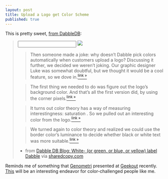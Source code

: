 ```yaml
---
layout: post
title: Upload a Logo get Color Scheme
published: true
---
```

This is pretty sweet, [from DabbleDB](http://dabbledb.com/blog/?p=87):

> <input> ![](http://dabbledb.com/images/logo_small2.gif)
>  
> 
> > Then someone made a joke: why doesn’t Dabble pick colors automatically when customers upload a logo? Discussing it further, we decided we weren’t joking. Our graphic designer Luke was somewhat doubtful, but we thought it would be a cool feature, so we dove in.[<sup>link »</sup>](http://r7.sharedcopy.com/5d22ufcr#shcp1)
> 
>  
> 
> > The first thing we needed to do was figure out the logo’s background color. And that’s all the first version did, by using the corner pixels.[<sup>link »</sup>](http://r7.sharedcopy.com/5d22ufcr#shcp2)
> 
>  
> 
> > It turns out color theory has a way of measuring interestingness: saturation . So we pulled out an interesting color from the logo.[<sup>link »</sup>](http://r7.sharedcopy.com/5d22ufcr#shcp3)
> 
>  
> 
> > We turned again to color theory and realized we could use the border color’s luminance to decide whether black or white text was more suitable.[<sup>link »</sup>](http://r7.sharedcopy.com/5d22ufcr#shcp4)
> 
> - from [Dabble DB Blog: White- (or green, or blue, or yellow) label Dabble](http://r7.sharedcopy.com/5d22ufcr) via [sharedcopy.com](http://sharedcopy.com)

<style>#shcp_ad10bcf66d8dd9c3b0317107cbbbf336 blockquote blockquote { margin-left: 1.5em; font-style: italic; }; #shcp_ad10bcf66d8dd9c3b0317107cbbbf336 .html_gist { display: none; }</style><script> var json_ad10bcf66d8dd9c3b0317107cbbbf336 = { host: 'sharedcopy.com', width: '480px', height: '250px', bgcolor: '#fff', background: '#fff url(http://blog.dabbledb.com.sharedcopy.com/images/loading.gif) no-repeat center center; ', src: 'http://blog.dabbledb.com.sharedcopy.com/embeds/copy/choonkeat/ad10bcf66d8dd9c3b0317107cbbbf336/480.250/e3f0f6.fff.cc0500/shcp1.html' };</script><script src="http://sharedcopy.com/static/embed/script.js"></script>

Reminds me of something that [Genometri](http://www.genopal.com) presented at [Geekout](http://nexus2007.wikispaces.com/Geekout) recently. [This](http://en.wikipedia.org/wiki/Color_theory) will be an interesting endeavor for color-challenged people like me.


